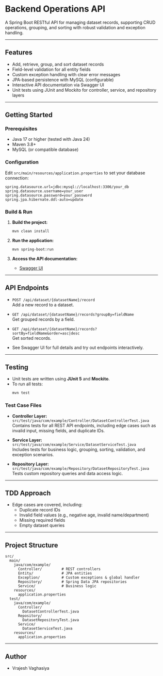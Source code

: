 # Backend Operations API

A Spring Boot RESTful API for managing dataset records, supporting CRUD operations, grouping, and sorting with robust validation and exception handling.

---

## Features

- Add, retrieve, group, and sort dataset records
- Field-level validation for all entity fields
- Custom exception handling with clear error messages
- JPA-based persistence with MySQL (configurable)
- Interactive API documentation via Swagger UI
- Unit tests using JUnit and Mockito for controller, service, and repository layers

---

## Getting Started

### Prerequisites

- Java 17 or higher (tested with Java 24)
- Maven 3.8+
- MySQL (or compatible database)

### Configuration

Edit `src/main/resources/application.properties` to set your database connection:

```properties
spring.datasource.url=jdbc:mysql://localhost:3306/your_db
spring.datasource.username=your_user
spring.datasource.password=your_password
spring.jpa.hibernate.ddl-auto=update
```

### Build & Run

1. **Build the project:**
    ```sh
    mvn clean install
    ```

2. **Run the application:**
    ```sh
    mvn spring-boot:run
    ```
    
3. **Access the API documentation:**
    - [Swagger UI](http://localhost:8080/swagger-ui.html)  

---

## API Endpoints

- `POST /api/dataset/{datasetName}/record`  
  Add a new record to a dataset.

- `GET /api/dataset/{datasetName}/records?groupBy=fieldName`  
  Get grouped records by a field.

- `GET /api/dataset/{datasetName}/records?sortBy=fieldName&order=asc|desc`  
  Get sorted records.

- See Swagger UI for full details and try out endpoints interactively.

---

## Testing

- Unit tests are written using **JUnit 5** and **Mockito**.
- To run all tests:
    ```sh
    mvn test
    ```

### Test Case Files

- **Controller Layer:**  
  `src/test/java/com/example/Controller/DatasetControllerTest.java`  
  Contains tests for all REST API endpoints, including edge cases such as invalid input, missing fields, and duplicate IDs.

- **Service Layer:**  
  `src/test/java/com/example/Service/DatasetServiceTest.java`  
  Includes tests for business logic, grouping, sorting, validation, and exception scenarios.

- **Repository Layer:**  
  `src/test/java/com/example/Repository/DatasetRepositoryTest.java`  
  Tests custom repository queries and data access logic.

---

## TDD Approach

- Edge cases are covered, including:
    - Duplicate record IDs
    - Invalid field values (e.g., negative age, invalid name/department)
    - Missing required fields
    - Empty dataset queries

---

## Project Structure

```
src/
  main/
    java/com/example/
      Controller/         # REST controllers
      Entity/             # JPA entities
      Exception/          # Custom exceptions & global handler
      Repository/         # Spring Data JPA repositories
      Service/            # Business logic
    resources/
      application.properties
  test/
    java/com/example/
      Controller/
        DatasetControllerTest.java
      Repository/
        DatasetRepositoryTest.java
      Service/
        DatasetServiceTest.java
    resources/
      application.properties
```

---

## Author

- Vrajesh Vaghasiya
